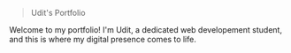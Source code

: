 > Udit's Portfolio

Welcome to my portfolio! I'm Udit, a dedicated web developement student, and this is where my digital presence comes to life.

